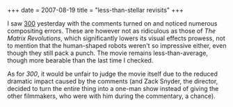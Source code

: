 +++
date = 2007-08-19
title = "less-than-stellar revisits"
+++

I saw [300] yesterday with the comments turned on and noticed numerous
compositing errors. These are however not as ridiculous as those of *The
Matrix Revolutions*, which significantly lowers its visual effects
prowess, not to mention that the human-shaped robots weren\'t so
impressive either, even though they still pack a punch. The movie
remains less-than-average, though more bearable than the last time I
checked.

As for *300*, it would be unfair to judge the movie itself due to the
reduced dramatic impact caused by the comments (and Zack Snyder, the
director, decided to turn the entire thing into a one-man show instead
of giving the other filmmakers, who were with him during the commentary,
a chance).

  [300]: http://movies.tshepang.net/300-the-visual-masterpiece-pulp-fiction-the-ex-masterpiece
